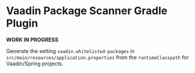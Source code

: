 # Vaadin Package Scanner Gradle Plugin

**WORK IN PROGRESS**

Generate the setting `vaadin.whitelisted-packages` in
`src/main/resources/application.properties` from the `runtimeClasspath`
for Vaadin/Spring projects.
